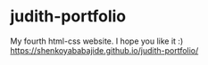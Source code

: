# judith-portfolio
My fourth html-css website. I hope you like it :)<br>
https://shenkoyababajide.github.io/judith-portfolio/
